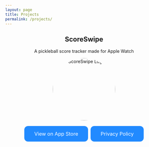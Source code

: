 ```yaml
---
layout: page
title: Projects
permalink: /projects/
---
```


<h2 align="center">ScoreSwipe</h2>

<p align="center">
A pickleball score tracker made for Apple Watch
</p>

<p align="center">
    <img src="{{ site.baseurl }}/images/ScoreSwipe.png" alt="ScoreSwipe Logo" width="200" height="200" style="border-radius: 50%;"/>
</p>

<p align="center">
    <a href="https://apps.apple.com/us/app/scoreswipe/id6736343409" class="button" target="_blank">View on App Store</a>
    <a href="{{ site.baseurl }}/ScoreSwipe/privacy-policy" class="button" target="_blank">Privacy Policy</a>
</p>



<style>
.button {
  background-color: #218aff;
  border: none;
  color: white;
  padding: 15px 32px;
  text-align: center;
  text-decoration: none;
  display: inline-block;
  font-size: 16px;
  margin: 4px 2px;
  cursor: pointer;
  border-radius: 12px;
}
.button:hover {
  color: black;
}
</style>